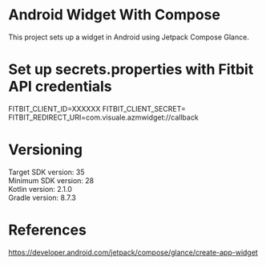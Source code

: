 # Android Widget With Compose

This project sets up a widget in Android using Jetpack Compose Glance.

# Set up secrets.properties with Fitbit API credentials

FITBIT_CLIENT_ID=XXXXXX
FITBIT_CLIENT_SECRET=
FITBIT_REDIRECT_URI=com.visuale.azmwidget://callback

# Versioning

Target SDK version: 35 <br />
Minimum SDK version: 28 <br />
Kotlin version: 2.1.0 <br />
Gradle version: 8.7.3 <br />

# References

https://developer.android.com/jetpack/compose/glance/create-app-widget  <br />